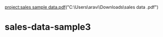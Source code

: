 [project:sales sample data.pdf](https://github.com/Uthramariappan/sales-data-sample3/blob/main/sales%20sample%20data)("C:\Users\aravi\Downloads\sales data .pdf")
# sales-data-sample3

